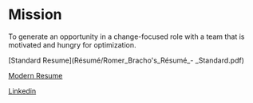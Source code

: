 # Mission

To generate an opportunity in a change-focused role with a team that is motivated and hungry for optimization. 

[Standard Resume](Résumé/Romer_Bracho's_Résumé_- _Standard.pdf)

[Modern Resume](Résumé/Romer_Bracho's_Résumé_-_Modern.pdf)

[Linkedin](https://www.linkedin.com/in/rabracho/)
